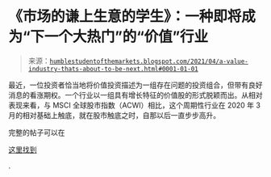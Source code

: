 <!--yml

分类：未分类

日期：2024 年 05 月 18 日 02:01:35

-->

# 《市场的谦上生意的学生》：一种即将成为“下一个大热门”的“价值”行业

> 来源：[`humblestudentofthemarkets.blogspot.com/2021/04/a-value-industry-thats-about-to-be-next.html#0001-01-01`](https://humblestudentofthemarkets.blogspot.com/2021/04/a-value-industry-thats-about-to-be-next.html#0001-01-01)

最近，一位投资者恰当地将价值投资描述为一组存在问题的投资组合，但带有良好消息的看涨期权。一个行业以一组具有增长特征的价值股的形式脱颖而出。从相对表现来看，与 MSCI 全球股市指数（ACWI）相比，这个周期性行业在 2020 年 3 月的相对基础上触底，就在股市触底之时，自那以后一直步步高升。

完整的帖子可以在

[这里找到](https://humblestudentofthemarkets.com/2021/04/17/a-value-industry-thats-about-to-be-the-next-best-thing/)

.
